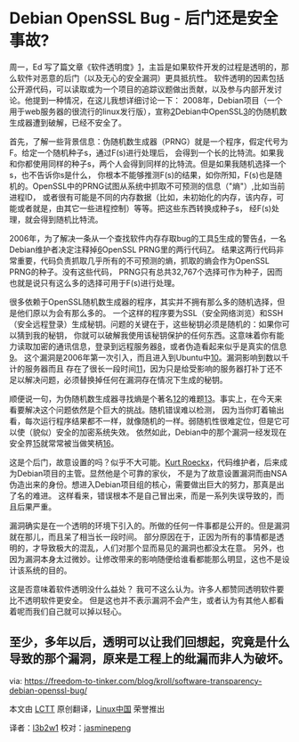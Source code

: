 Debian OpenSSL Bug - 后门还是安全事故?
======================================================

周一，Ed 写了篇文章《软件透明度》[1]，主旨是如果软件开发的过程是透明的，那么软件对恶意的后门（以及无心的安全漏洞）更具抵抗性。
软件透明的因素包括公开源代码，可以读取或为一个项目的追踪议题做出贡献，以及参与内部开发讨论。他提到一种情况，在这儿我想详细讨论一下：
2008年，Debian项目（一个用于web服务器的很流行的linux发行版），宣称[2]Debian中OpenSSL[3]的伪随机数生成器遭到破解，已经不安全了。

首先，了解一些背景信息：伪随机数生成器（PRNG）就是一个程序，假定代号为F。给定一个随机种子s，通过F(s)进行处理后，
会得到一个长的比特流。如果我和你都使用同样的种子s，两个人会得到同样的比特流。但是如果我随机选择一个s，也不告诉你s是什么，
你根本不能够推测F(s)的结果，如你所知，F(s)也是随机的。OpenSSL中的PRNG试图从系统中抓取不可预测的信息（"熵"）,比如当前进程ID，
或者很有可能是不同的内存数据（比如，未初始化的内存，该内存，可能或者就是，由其它一些进程控制）等等。把这些东西转换成种子s，
经F(s)处理，就会得到随机比特流。

2006年，为了解决一条从一个查找软件内存存取bug的工具[5]生成的警告[4]，一名Debian维护者决定注释掉[6]OpenSSL PRNG里的两行代码[7]。
结果这两行代码非常重要，代码负责抓取几乎所有的不可预测的熵，抓取的熵会作为OpenSSL PRNG的种子。没有这些代码，
PRNG只有总共32,767个选择可作为种子，因而也就是说只有这么多的选择可用于F(s)进行处理。

很多依赖于OpenSSL随机数生成器的程序，其实并不拥有那么多的随机选择，但是他们原以为会有那么多的。
一个这样的程序要为SSL（安全网络浏览）和SSH（安全远程登录）生成秘钥。问题的关键在于，这些秘钥必须是随机的：如果你可以猜到我的秘钥，
你就可以破解我使用该秘钥保护的任何东西。这意味着你有能力读取加密的通讯信息，登录到远程服务器[8]，或者伪造看起来似乎是真实的信息[9]。
这个漏洞是2006年第一次引入，而且进入到Ubuntu中[10](另一个流行的linux发行版，广泛应用于网络服务器)。漏洞影响到数以千计的服务器而且
存在了很长一段时间[11]，因为只是给受影响的服务器打补丁还不足以解决问题，必须替换掉任何在漏洞存在情况下生成的秘钥。

顺便说一句，为伪随机数生成器寻找熵是个著名[12]的难题[13]。事实上，在今天来看要解决这个问题依然是个巨大的挑战。随机错误难以检测，
因为当你盯着输出看，每次运行程序结果都不一样，就像随机的一样。弱随机性很难定位，但是它可以使（貌似）安全的加密系统失效。
依然如此，Debian中的那个漏洞一经发现在安全界[15]就常常被当做笑柄[16]。

这是个后门，故意设置的吗？似乎不大可能。[Kurt Roeckx][17]，代码维护者，后来成为Debian项目的主管。显然他是个可靠的家伙，
不是为了故意设置漏洞而由NSA伪造出来的身份。想进入Debian项目组的核心，需要做出巨大的努力，那真是出了名的难进。
这样看来，错误根本不是自己冒出来，而是一系列失误导致的，而且后果严重。

漏洞确实是在一个透明的环境下引入的。所做的任何一件事都是公开的。但是漏洞就在那儿，而且呆了相当长一段时间。
部分原因在于，正因为所有的事情都是透明的，才导致极大的混乱，人们对那个显而易见的漏洞也都没太在意。
另外，也因为漏洞本身太过微妙。让修改带来的影响随便给谁看都能那么明显，这也不是设计该系统的目的。

这是否意味着软件透明没什么益处？ 我可不这么认为。许多人都赞同透明软件要比不透明软件更安全。
但是这也并不表示漏洞不会产生，或者认为有其他人都看着呢而我们自己就可以掉以轻心。

至少，多年以后，透明可以让我们回想起，究竟是什么导致的那个漏洞，原来是工程上的纰漏而非人为破坏。
---

via: https://freedom-to-tinker.com/blog/kroll/software-transparency-debian-openssl-bug/

本文由 [LCTT](https://github.com/LCTT/TranslateProject) 原创翻译，[Linux中国](http://linux.cn/) 荣誉推出

译者：[l3b2w1](https://github.com/l3b2w1) 校对：[jasminepeng](https://github.com/jasminepeng)


[1]:https://freedom-to-tinker.com/blog/felten/software-transparency/
[2]:http://www.debian.org/security/2008/dsa-1571
[3]:https://www.openssl.org/
[4]:http://bugs.debian.org/cgi-bin/bugreport.cgi?bug=363516
[5]:http://valgrind.org/
[6]:http://marc.info/?l=openssl-dev&m=114651085826293&w=2
[7]:http://svn.debian.org/viewsvn/pkg-openssl/openssl/trunk/rand/md_rand.c?rev=141&view=diff&r1=141&r2=140&p1=openssl/trunk/rand/md_rand.c&p2=/openssl/trunk/rand/md_rand.c
[8]:http://www.exploit-db.com/exploits/5622/
[9]:http://plog.sesse.net/blog/tech/2008-05-14-17-21_some_maths.html
[10]:http://www.ubuntu.com/usn/usn-612-1/
[11]:http://cseweb.ucsd.edu/~hovav/dist/debiankey.pdf
[12]:http://xkcd.com/221/
[13]:http://dilbert.com/strips/comic/2001-10-25/
[14]:https://factorable.net/weakkeys12.extended.pdf
[15]:http://www.links.org/?p=327
[16]:http://www.xkcd.com/424/
[17]:http://www.roeckx.be/journal/
[18]:http://lists.debian.org/debian-devel-announce/2009/02/msg00009.html
[19]:http://research.swtch.com/openssl
